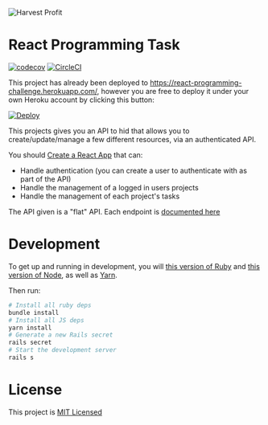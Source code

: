 ![Harvest Profit](https://www.harvestprofit.com/logo.png)

# React Programming Task
[![codecov](https://codecov.io/gh/HarvestProfit/react-programming-task/branch/master/graph/badge.svg)](https://codecov.io/gh/HarvestProfit/react-programming-task) [![CircleCI](https://circleci.com/gh/HarvestProfit/react-programming-task/tree/master.svg?style=svg)](https://circleci.com/gh/HarvestProfit/react-programming-task/tree/master)

This project has already been deployed to https://react-programming-challenge.herokuapp.com/, however you are free to deploy it under your own Heroku account by clicking this button:

[![Deploy](https://www.herokucdn.com/deploy/button.svg)](https://heroku.com/deploy)

This projects gives you an API to hid that allows you to create/update/manage a few different resources, via an authenticated API.

You should [Create a React App](https://github.com/facebook/create-react-app) that can:
- Handle authentication (you can create a user to authenticate with as part of the API)
- Handle the management of a logged in users projects
- Handle the management of each project's tasks

The API given is a "flat" API. Each endpoint is [documented here](https://documenter.getpostman.com/view/2582145/RWMEMTg7)

# Development

To get up and running in development, you will [this version of Ruby](./.ruby-version) and [this version of Node](./.node-version), as well as [Yarn](https://yarnpkg.com/en/).

Then run:
```bash
# Install all ruby deps
bundle install
# Install all JS deps
yarn install
# Generate a new Rails secret
rails secret
# Start the development server
rails s
```

# License
This project is [MIT Licensed](./LICENSE.md)
